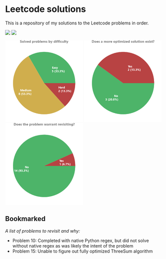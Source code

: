 # Leetcode solutions
This is a repository of my solutions to the Leetcode problems in order.

[![](https://img.shields.io/badge/Problems_solved-15-2ea44f)]()
[![](https://img.shields.io/badge/Average_time_per_problem-25.26_min-2ea44f)]()

<img src="analysis_visualizations/pie_difficulty.png" width="250">
<img src="analysis_visualizations/pie_optimization.png" width="250">
<img src="analysis_visualizations/pie_revisiting.png" width="250">

## Bookmarked
*A list of problems to revisit and why:*
 - Problem 10: Completed with native Python regex, but did not solve without native regex as was likely the intent of the problem
 - Problem 15: Unable to figure out fully optimized ThreeSum algorithm